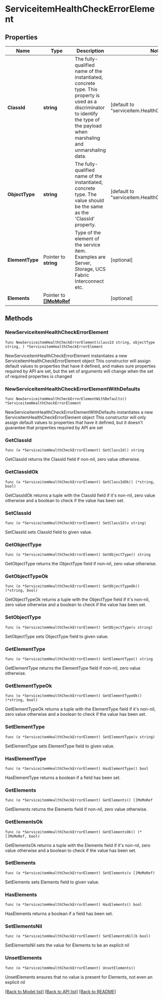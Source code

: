 # ServiceitemHealthCheckErrorElement

## Properties

Name | Type | Description | Notes
------------ | ------------- | ------------- | -------------
**ClassId** | **string** | The fully-qualified name of the instantiated, concrete type. This property is used as a discriminator to identify the type of the payload when marshaling and unmarshaling data. | [default to "serviceitem.HealthCheckErrorElement"]
**ObjectType** | **string** | The fully-qualified name of the instantiated, concrete type. The value should be the same as the &#39;ClassId&#39; property. | [default to "serviceitem.HealthCheckErrorElement"]
**ElementType** | Pointer to **string** | Type of the element of the service item. Examples are Server, Storage, UCS Fabric Interconnect etc. | [optional] 
**Elements** | Pointer to [**[]MoMoRef**](MoMoRef.md) |  | [optional] 

## Methods

### NewServiceitemHealthCheckErrorElement

`func NewServiceitemHealthCheckErrorElement(classId string, objectType string, ) *ServiceitemHealthCheckErrorElement`

NewServiceitemHealthCheckErrorElement instantiates a new ServiceitemHealthCheckErrorElement object
This constructor will assign default values to properties that have it defined,
and makes sure properties required by API are set, but the set of arguments
will change when the set of required properties is changed

### NewServiceitemHealthCheckErrorElementWithDefaults

`func NewServiceitemHealthCheckErrorElementWithDefaults() *ServiceitemHealthCheckErrorElement`

NewServiceitemHealthCheckErrorElementWithDefaults instantiates a new ServiceitemHealthCheckErrorElement object
This constructor will only assign default values to properties that have it defined,
but it doesn't guarantee that properties required by API are set

### GetClassId

`func (o *ServiceitemHealthCheckErrorElement) GetClassId() string`

GetClassId returns the ClassId field if non-nil, zero value otherwise.

### GetClassIdOk

`func (o *ServiceitemHealthCheckErrorElement) GetClassIdOk() (*string, bool)`

GetClassIdOk returns a tuple with the ClassId field if it's non-nil, zero value otherwise
and a boolean to check if the value has been set.

### SetClassId

`func (o *ServiceitemHealthCheckErrorElement) SetClassId(v string)`

SetClassId sets ClassId field to given value.


### GetObjectType

`func (o *ServiceitemHealthCheckErrorElement) GetObjectType() string`

GetObjectType returns the ObjectType field if non-nil, zero value otherwise.

### GetObjectTypeOk

`func (o *ServiceitemHealthCheckErrorElement) GetObjectTypeOk() (*string, bool)`

GetObjectTypeOk returns a tuple with the ObjectType field if it's non-nil, zero value otherwise
and a boolean to check if the value has been set.

### SetObjectType

`func (o *ServiceitemHealthCheckErrorElement) SetObjectType(v string)`

SetObjectType sets ObjectType field to given value.


### GetElementType

`func (o *ServiceitemHealthCheckErrorElement) GetElementType() string`

GetElementType returns the ElementType field if non-nil, zero value otherwise.

### GetElementTypeOk

`func (o *ServiceitemHealthCheckErrorElement) GetElementTypeOk() (*string, bool)`

GetElementTypeOk returns a tuple with the ElementType field if it's non-nil, zero value otherwise
and a boolean to check if the value has been set.

### SetElementType

`func (o *ServiceitemHealthCheckErrorElement) SetElementType(v string)`

SetElementType sets ElementType field to given value.

### HasElementType

`func (o *ServiceitemHealthCheckErrorElement) HasElementType() bool`

HasElementType returns a boolean if a field has been set.

### GetElements

`func (o *ServiceitemHealthCheckErrorElement) GetElements() []MoMoRef`

GetElements returns the Elements field if non-nil, zero value otherwise.

### GetElementsOk

`func (o *ServiceitemHealthCheckErrorElement) GetElementsOk() (*[]MoMoRef, bool)`

GetElementsOk returns a tuple with the Elements field if it's non-nil, zero value otherwise
and a boolean to check if the value has been set.

### SetElements

`func (o *ServiceitemHealthCheckErrorElement) SetElements(v []MoMoRef)`

SetElements sets Elements field to given value.

### HasElements

`func (o *ServiceitemHealthCheckErrorElement) HasElements() bool`

HasElements returns a boolean if a field has been set.

### SetElementsNil

`func (o *ServiceitemHealthCheckErrorElement) SetElementsNil(b bool)`

 SetElementsNil sets the value for Elements to be an explicit nil

### UnsetElements
`func (o *ServiceitemHealthCheckErrorElement) UnsetElements()`

UnsetElements ensures that no value is present for Elements, not even an explicit nil

[[Back to Model list]](../README.md#documentation-for-models) [[Back to API list]](../README.md#documentation-for-api-endpoints) [[Back to README]](../README.md)


